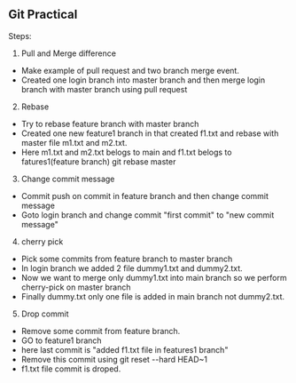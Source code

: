 ## Git Practical

Steps:

1. Pull and Merge difference
- Make example of pull request and two branch merge event.
- Created one login branch into master branch and then merge login branch with master branch  using pull request


2. Rebase
- Try to rebase feature branch with master branch 
- Created one new feature1 branch in that created f1.txt and rebase with master file m1.txt and  m2.txt.
- Here m1.txt and m2.txt belogs to main and f1.txt belogs to fatures1(feature branch)
  git rebase master


3. Change commit message
- Commit push on commit in feature branch and then change commit message
- Goto login branch and change commit "first commit" to "new commit message"


4. cherry pick
- Pick some commits from feature branch to master branch
- In login branch we added 2 file dummy1.txt and dummy2.txt.
- Now we want to merge only dummy1.txt into main branch so we perform cherry-pick on master 
  branch 
- Finally dummy.txt only one file is added in main branch not dummy2.txt.


5. Drop commit
- Remove some commit from feature branch.
- GO to feature1 branch
- here last commit is "added f1.txt file in features1 branch"
- Remove this commit using git reset --hard HEAD~1
- f1.txt file commit is droped.
